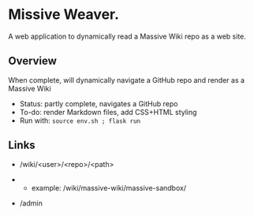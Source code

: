 # Missive Weaver.

A web application to dynamically read a Massive Wiki repo as a web site.

## Overview

When complete, will dynamically navigate a GitHub repo and render as a Massive Wiki

- Status: partly complete, navigates a GitHub repo
- To-do: render Markdown files, add CSS+HTML styling
- Run with: `source env.sh ; flask run`

## Links

- /wiki/\<user\>/\<repo\>/\<path\>

- - example: /wiki/massive-wiki/massive-sandbox/

- /admin